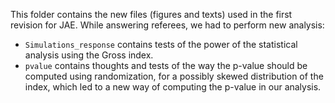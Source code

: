 This folder contains the new files (figures and texts) used in the first revision for JAE. While answering referees, we had to perform new analysis:

* `Simulations_response` contains tests of the power of the statistical analysis using the Gross index.
* `pvalue` contains thoughts and tests of the way the p-value should be computed using randomization, for a possibly skewed distribution of the index, which led to a new way of computing the p-value in our analysis.
